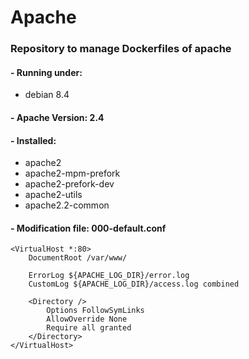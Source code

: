 # Apache
### Repository to manage Dockerfiles of apache

#### - Running under: 
* debian 8.4

#### - Apache Version: 2.4

#### - Installed:

 - apache2 
 - apache2-mpm-prefork 
 - apache2-prefork-dev 
 - apache2-utils 
 - apache2.2-common


#### - Modification file: 000-default.conf

    <VirtualHost *:80>
        DocumentRoot /var/www/
    
        ErrorLog ${APACHE_LOG_DIR}/error.log
        CustomLog ${APACHE_LOG_DIR}/access.log combined
    
        <Directory />
            Options FollowSymLinks
            AllowOverride None 
            Require all granted
        </Directory>
    </VirtualHost>
